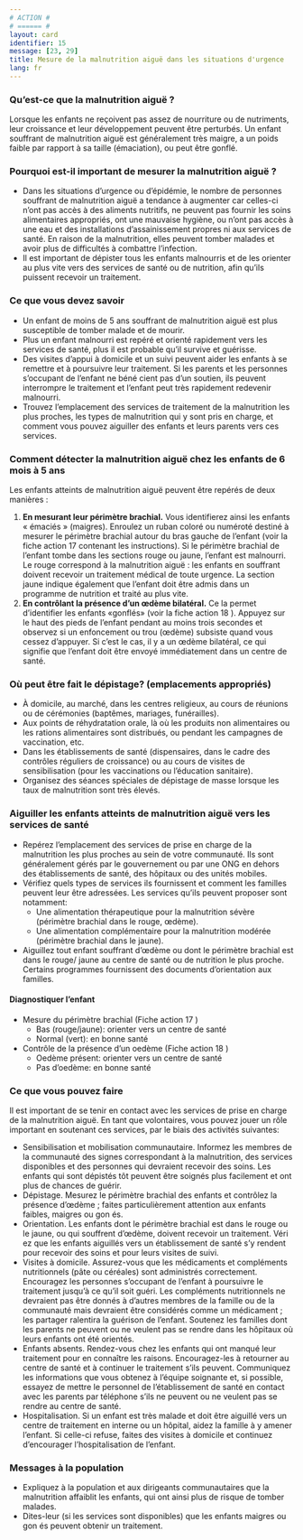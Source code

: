 ```yaml
---
# ACTION #
# ====== #
layout: card
identifier: 15
message: [23, 29]
title: Mesure de la malnutrition aiguë dans les situations d'urgence
lang: fr
---
```


### Qu’est-ce que la malnutrition aiguë ?

Lorsque les enfants ne reçoivent pas assez de nourriture ou de nutriments, leur croissance et leur développement peuvent être perturbés. Un enfant souffrant de malnutrition aiguë est généralement très maigre, a un poids faible par rapport à sa taille (émaciation), ou peut être gonflé.

### Pourquoi est-il important de mesurer la malnutrition aiguë ?

- Dans les situations d’urgence ou d’épidémie, le nombre de personnes souffrant de malnutrition aiguë a tendance à augmenter car celles-ci n’ont pas accès à des aliments nutritifs, ne peuvent pas fournir les soins alimentaires appropriés, ont une mauvaise hygiène, ou n’ont pas accès à une eau et des installations d’assainissement propres ni aux services de santé.  En raison de la malnutrition, elles peuvent tomber malades et avoir plus de difficultés à combattre l’infection.
- Il est important de dépister tous les enfants malnourris et de les orienter au plus vite vers des services de santé ou de nutrition, afin qu’ils puissent recevoir un traitement.

### Ce que vous devez savoir

- Un enfant de moins de 5 ans souffrant de malnutrition aiguë est plus susceptible de tomber malade et de mourir.
- Plus un enfant malnourri est repéré et orienté rapidement vers les services de santé, plus il est probable qu’il survive et guérisse.
- Des visites d’appui à domicile et un suivi peuvent aider les enfants à se remettre et à poursuivre leur traitement. Si les parents et les personnes s’occupant de l’enfant ne béné cient pas d’un soutien, ils peuvent interrompre le traitement et l’enfant peut très rapidement redevenir malnourri.
- Trouvez l’emplacement des services de traitement de la malnutrition les plus proches, les types de malnutrition qui y sont pris en charge, et comment vous pouvez aiguiller des enfants et leurs parents vers ces services.

### Comment détecter la malnutrition aiguë chez les enfants de 6 mois à 5 ans

Les enfants atteints de malnutrition aiguë peuvent être repérés de deux manières :
1. **En mesurant leur périmètre brachial.** Vous identifierez ainsi les enfants « émaciés » (maigres). Enroulez un ruban coloré ou numéroté destiné à mesurer le périmètre brachial autour du bras gauche de l’enfant (voir la fiche action 17 <a class="crosslink" href="{% render_depth %}{% render_link action|17 %}"><i class="fas fa-external-link-alt" aria-hidden="true"></i></a> contenant les instructions). Si le périmètre brachial de l’enfant tombe dans les sections rouge ou jaune, l’enfant est malnourri. Le rouge correspond à la malnutrition aiguë : les enfants en souffrant doivent recevoir un traitement médical de toute urgence. La section jaune indique également que l’enfant doit être admis dans un programme de nutrition et traité au plus vite.
2. **En contrôlant la présence d’un œdème bilatéral.** Ce la permet d’identifier les enfants «gonflés» (voir la fiche action 18 <a class="crosslink" href="{% render_depth %}{% render_link action|18 %}"><i class="fas fa-external-link-alt" aria-hidden="true"></i></a>). Appuyez sur le haut des pieds de l’enfant pendant au moins trois secondes et observez si un enfoncement ou trou (œdème) subsiste quand vous cessez d’appuyer. Si c’est le cas, il y a un œdème bilatéral, ce qui signifie que l’enfant doit être envoyé immédiatement dans un centre de santé.

### Où peut être fait le dépistage? (emplacements appropriés)

- À domicile, au marché, dans les centres religieux, au cours de réunions ou de cérémonies (baptêmes, mariages, funérailles).
- Aux points de réhydratation orale, là où les produits non alimentaires ou les rations alimentaires sont distribués, ou pendant les campagnes de vaccination, etc.
- Dans les établissements de santé (dispensaires, dans le cadre des contrôles réguliers de croissance) ou au cours de visites de sensibilisation (pour les vaccinations ou l’éducation sanitaire).
- Organisez des séances spéciales de dépistage de masse lorsque les taux de malnutrition sont très élevés.

### Aiguiller les enfants atteints de malnutrition aiguë vers les services de santé

- Repérez l’emplacement des services de prise en charge de la malnutrition les plus proches au sein de votre communauté. Ils sont généralement gérés par le gouvernement ou par une ONG en dehors des établissements de santé, des hôpitaux ou des unités mobiles.
- Vérifiez quels types de services ils fournissent et comment les familles peuvent leur être adressées. Les services qu’ils peuvent proposer sont notamment:
    - Une alimentation thérapeutique pour la malnutrition sévère (périmètre brachial dans le rouge, œdème).
    - Une alimentation complémentaire pour la malnutrition modérée (périmètre brachial dans le jaune).
- Aiguillez tout enfant souffrant d’œdème ou dont le périmètre brachial est dans le rouge/ jaune au centre de santé ou de nutrition le plus proche. Certains programmes fournissent des documents d’orientation aux familles.

#### Diagnostiquer l’enfant

- Mesure du périmètre brachial (Fiche action 17 <a class="crosslink" href="{% render_depth %}{% render_link action|17 %}"><i class="fas fa-external-link-alt" aria-hidden="true"></i></a>)
  - Bas (rouge/jaune): orienter vers un centre de santé
  - Normal (vert): en bonne santé
- Contrôle de la présence d’un oedème (Fiche action 18 <a class="crosslink" href="{% render_depth %}{% render_link action|18 %}"><i class="fas fa-external-link-alt" aria-hidden="true"></i></a>)
  - Oedème présent: orienter vers un centre de santé
  - Pas d’oedème: en bonne santé

### Ce que vous pouvez faire

Il est important de se tenir en contact avec les services de prise en charge de la malnutrition aiguë. En tant que volontaires, vous pouvez jouer un rôle important en soutenant ces services, par le biais des activités suivantes:

- Sensibilisation et mobilisation communautaire. Informez les membres de la communauté des signes correspondant à la malnutrition, des services disponibles et des personnes qui devraient recevoir des soins. Les enfants qui sont dépistés tôt peuvent être soignés plus facilement et ont plus de chances de guérir.
- Dépistage. Mesurez le périmètre brachial des enfants et contrôlez la présence d’œdème ; faites particulièrement attention aux enfants faibles, maigres ou gon és.
- Orientation. Les enfants dont le périmètre brachial est dans le rouge ou le jaune, ou qui souffrent d’œdème, doivent recevoir un traitement. Véri ez que les enfants aiguillés vers un établissement de santé s’y rendent pour recevoir des soins et pour leurs visites de suivi.
- Visites à domicile. Assurez-vous que les médicaments et compléments nutritionnels (pâte ou céréales) sont administrés correctement. Encouragez les personnes s’occupant de l’enfant à poursuivre le traitement jusqu’à ce qu’il soit guéri. Les compléments nutritionnels ne devraient pas être donnés à d’autres membres de la famille ou de la communauté mais devraient être considérés comme un médicament ; les partager ralentira la guérison de l’enfant. Soutenez les familles dont les parents ne peuvent ou ne veulent pas se rendre dans les hôpitaux où leurs enfants ont été orientés.
- Enfants absents. Rendez-vous chez les enfants qui ont manqué leur traitement pour en connaître les raisons. Encouragez-les à retourner au centre de santé et à continuer le traitement s’ils peuvent. Communiquez les informations que vous obtenez à l’équipe soignante et, si possible, essayez de mettre le personnel de l’établissement de santé en contact avec les parents par téléphone s’ils ne peuvent ou ne veulent pas se rendre au centre de santé.
- Hospitalisation. Si un enfant est très malade et doit être aiguillé vers un centre de traitement en interne ou un hôpital, aidez la famille à y amener l’enfant. Si celle-ci refuse, faites des visites à domicile et continuez d’encourager l’hospitalisation de l’enfant.

### Messages à la population

- Expliquez à la population et aux dirigeants communautaires que la malnutrition affaiblit les enfants, qui ont ainsi plus de risque de tomber malades.
- Dites-leur (si les services sont disponibles) que les enfants maigres ou gon és peuvent obtenir un traitement.
